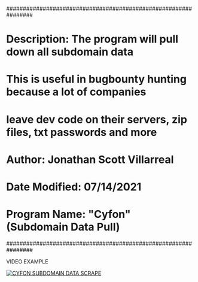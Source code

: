 ################################################################
# Description: The program will pull down all subdomain data
# This is useful in bugbounty hunting because a lot of companies
# leave dev code on their servers, zip files, txt passwords and more
#
# Author: Jonathan Scott Villarreal
# Date Modified: 07/14/2021
# Program Name: "Cyfon" (Subdomain Data Pull)
################################################################

VIDEO EXAMPLE

[![CYFON SUBDOMAIN DATA SCRAPE](https://imgur.com/a/pbyZrBN)](https://youtu.be/NNH6m625sb8 "CYFON SUBDOMAIN DATA SCRAPE")